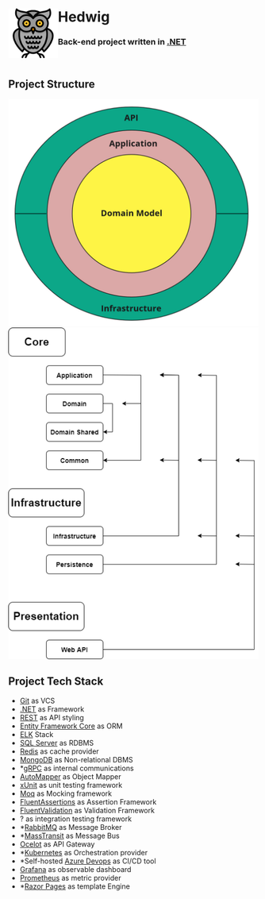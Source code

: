 # Hedwig <img align="left" width="100" height="100" src="https://github.com/smzerehpoush/hedwig/blob/main/docs/images/hedwig.png?raw=true" />
### Back-end project written in [.NET](https://dotnet.microsoft.com/)
<br/>

## Project Structure
<img src="https://github.com/smzerehpoush/hedwig/blob/main/docs/images/clean_architecture.jpg?raw=true" />
<img src="https://github.com/smzerehpoush/hedwig/blob/main/docs/images/application_architecture.png?raw=true" />

## Project Tech Stack
- [Git](https://git-scm.com) as VCS
- [.NET](https://dotnet.microsoft.com/) as Framework
- [REST](https://en.wikipedia.org/wiki/Representational_state_transfer) as API styling
- [Entity Framework Core](https://github.com/dotnet/efcore#entity-framework-core) as ORM
- [ELK](https://www.elastic.co/what-is/elk-stack) Stack
- [SQL Server](https://www.microsoft.com/en-au/sql-server/sql-server-2019) as RDBMS
- [Redis](https://redis.io/) as cache provider
- [MongoDB](https://www.mongodb.com/) as Non-relational DBMS
- *[gRPC](https://en.wikipedia.org/wiki/GRPC) as internal communications
- [AutoMapper](https://automapper.org/) as Object Mapper
- [xUnit](https://xunit.net/) as unit testing framework
- [Moq](https://github.com/moq/moq) as Mocking framework
- [FluentAssertions](https://fluentassertions.com/) as Assertion Framework
- [FluentValidation](https://fluentvalidation.net/) as Validation Framework
- ? as integration testing framework
- *[RabbitMQ](https://www.rabbitmq.com/) as Message Broker
- *[MassTransit](https://masstransit-project.com/) as Message Bus
- [Ocelot](https://github.com/ThreeMammals/Ocelot) as API Gateway
- *[Kubernetes](https://kubernetes.io/) as Orchestration provider
- *Self-hosted [Azure Devops](https://azure.microsoft.com/en-us/services/devops/) as CI/CD tool
- [Grafana](https://grafana.com/) as observable dashboard
- [Prometheus](https://prometheus.io/) as metric provider
- *[Razor Pages](https://docs.microsoft.com/en-us/aspnet/core/razor-pages) as template Engine
